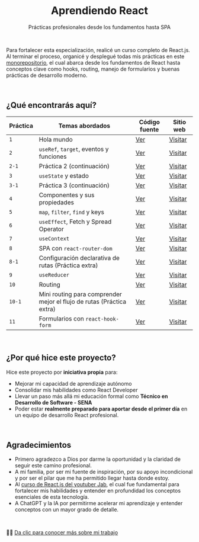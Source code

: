 <br>

<h1 align="center">Aprendiendo React</h1>
<p align="center">Prácticas profesionales desde los fundamentos hasta SPA</p>

<br>

Para fortalecer esta especialización, realicé un curso completo de React.js. Al terminar el proceso, organicé y desplegué todas mis prácticas en este [monorepositorio](https://github.com/angeldavidhurtado/learn-react), el cual abarca desde los fundamentos de React hasta conceptos clave como hooks, routing, manejo de formularios y buenas prácticas de desarrollo moderno.

<br>

## ¿Qué encontrarás aquí?

| Práctica | Temas abordados | Código fuente | Sitio web |
| --- | --- | --- | --- |
| `1` | Hola mundo | [Ver](https://github.com/angeldavidhurtado/learn-react/tree/main/class-1) | [Visitar](https://angeldavidhurtado.github.io/learn-react/class-1/) |
| `2` | `useRef`, `target`, eventos y funciones | [Ver](https://github.com/angeldavidhurtado/learn-react/tree/main/class-2) | [Visitar](https://angeldavidhurtado.github.io/learn-react/class-2/) |
| `2-1` | Práctica 2 (continuación) | [Ver](https://github.com/angeldavidhurtado/learn-react/tree/main/class-2-1) | [Visitar](https://angeldavidhurtado.github.io/learn-react/class-2-1/) |
| `3` | `useState` y estado | [Ver](https://github.com/angeldavidhurtado/learn-react/tree/main/class-3) | [Visitar](https://angeldavidhurtado.github.io/learn-react/class-3/) |
| `3-1` | Práctica 3 (continuación) | [Ver](https://github.com/angeldavidhurtado/learn-react/tree/main/class-3-1) | [Visitar](https://angeldavidhurtado.github.io/learn-react/class-3-1/) |
| `4` | Componentes y sus propiedades | [Ver](https://github.com/angeldavidhurtado/learn-react/tree/main/class-4) | [Visitar](https://angeldavidhurtado.github.io/learn-react/class-4/) |
| `5` | `map`, `filter`, `find` y keys | [Ver](https://github.com/angeldavidhurtado/learn-react/tree/main/class-5) | [Visitar](https://angeldavidhurtado.github.io/learn-react/class-5/) |
| `6` | `useEffect`, Fetch y Spread Operator | [Ver](https://github.com/angeldavidhurtado/learn-react/tree/main/class-6) | [Visitar](https://angeldavidhurtado.github.io/learn-react/class-6/) |
| `7` | `useContext` | [Ver](https://github.com/angeldavidhurtado/learn-react/tree/main/class-7) | [Visitar](https://angeldavidhurtado.github.io/learn-react/class-7/) |
| `8` | SPA con `react-router-dom` | [Ver](https://github.com/angeldavidhurtado/learn-react/tree/main/class-8) | [Visitar](https://angeldavidhurtado.github.io/learn-react/class-8/) |
| `8-1` | Configuración declarativa de rutas (Práctica extra) | [Ver](https://github.com/angeldavidhurtado/learn-react/tree/main/class-8-1) | [Visitar](https://angeldavidhurtado.github.io/learn-react/class-8-1/) |
| `9` | `useReducer` | [Ver](https://github.com/angeldavidhurtado/learn-react/tree/main/class-9) | [Visitar](https://angeldavidhurtado.github.io/learn-react/class-9/) |
| `10` | Routing | [Ver](https://github.com/angeldavidhurtado/learn-react/tree/main/class-10) | [Visitar](https://angeldavidhurtado.github.io/learn-react/class-10/) |
| `10-1` | Mini routing para comprender mejor el flujo de rutas (Práctica extra) | [Ver](https://github.com/angeldavidhurtado/learn-react/tree/main/class-10-1) | [Visitar](https://angeldavidhurtado.github.io/learn-react/class-10-1/) |
| `11` | Formularios con `react-hook-form` | [Ver](https://github.com/angeldavidhurtado/learn-react/tree/main/class-11) | [Visitar](https://angeldavidhurtado.github.io/learn-react/class-11/) |

<br>

## ¿Por qué hice este proyecto?
Hice este proyecto por **iniciativa propia** para:
* Mejorar mi capacidad de aprendizaje autónomo
* Consolidar mis habilidades como React Developer
* Llevar un paso más allá mi educación formal como **Técnico en Desarrollo de Software - SENA**
* Poder estar **realmente preparado para aportar desde el primer día** en un equipo de desarrollo React profesional.

<br>

## Agradecimientos
* Primero agradezco a Dios por darme la oportunidad y la claridad de seguir este camino profesional.
* A mi familia, por ser mi fuente de inspiración, por su apoyo incondicional y por ser el pilar que me ha permitido llegar hasta donde estoy.
* Al [curso de React.js del youtuber Jab](https://www.youtube.com/playlist?list=PLRM7PpbqqStKo-NiCuzuYwewZmd9b-EZ9), el cual fue fundamental para fortalecer mis habilidades y entender en profundidad los conceptos esenciales de esta tecnología.
* A ChatGPT y la IA por permitirme acelerar mi aprendizaje y entender conceptos con un mayor grado de detalle.

<br>

💼✨ [Da clic para conocer más sobre mi trabajo](https://angeldavidhurtado.github.io)

<br>
